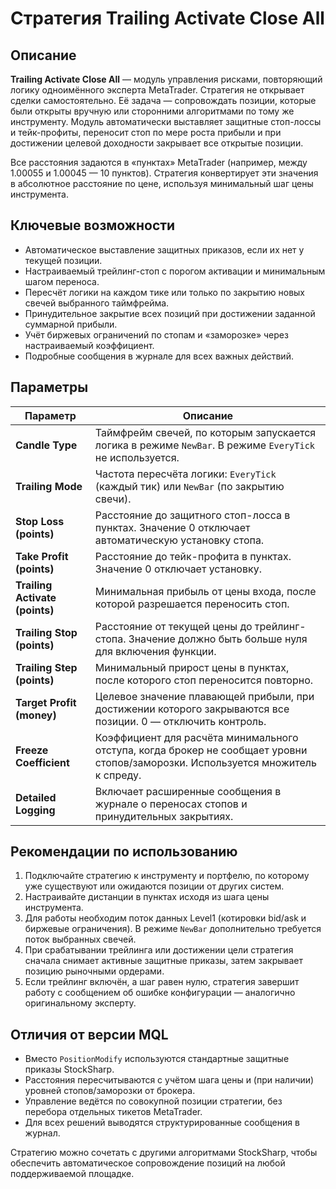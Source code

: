 # Стратегия Trailing Activate Close All

## Описание

**Trailing Activate Close All** — модуль управления рисками, повторяющий логику одноимённого эксперта MetaTrader. Стратегия не открывает сделки самостоятельно. Её задача — сопровождать позиции, которые были открыты вручную или сторонними алгоритмами по тому же инструменту. Модуль автоматически выставляет защитные стоп-лоссы и тейк-профиты, переносит стоп по мере роста прибыли и при достижении целевой доходности закрывает все открытые позиции.

Все расстояния задаются в «пунктах» MetaTrader (например, между 1.00055 и 1.00045 — 10 пунктов). Стратегия конвертирует эти значения в абсолютное расстояние по цене, используя минимальный шаг цены инструмента.

## Ключевые возможности

- Автоматическое выставление защитных приказов, если их нет у текущей позиции.
- Настраиваемый трейлинг-стоп с порогом активации и минимальным шагом переноса.
- Пересчёт логики на каждом тике или только по закрытию новых свечей выбранного таймфрейма.
- Принудительное закрытие всех позиций при достижении заданной суммарной прибыли.
- Учёт биржевых ограничений по стопам и «заморозке» через настраиваемый коэффициент.
- Подробные сообщения в журнале для всех важных действий.

## Параметры

| Параметр | Описание |
|----------|----------|
| **Candle Type** | Таймфрейм свечей, по которым запускается логика в режиме `NewBar`. В режиме `EveryTick` не используется. |
| **Trailing Mode** | Частота пересчёта логики: `EveryTick` (каждый тик) или `NewBar` (по закрытию свечи). |
| **Stop Loss (points)** | Расстояние до защитного стоп-лосса в пунктах. Значение 0 отключает автоматическую установку стопа. |
| **Take Profit (points)** | Расстояние до тейк-профита в пунктах. Значение 0 отключает установку. |
| **Trailing Activate (points)** | Минимальная прибыль от цены входа, после которой разрешается переносить стоп. |
| **Trailing Stop (points)** | Расстояние от текущей цены до трейлинг-стопа. Значение должно быть больше нуля для включения функции. |
| **Trailing Step (points)** | Минимальный прирост цены в пунктах, после которого стоп переносится повторно. |
| **Target Profit (money)** | Целевое значение плавающей прибыли, при достижении которого закрываются все позиции. 0 — отключить контроль. |
| **Freeze Coefficient** | Коэффициент для расчёта минимального отступа, когда брокер не сообщает уровни стопов/заморозки. Используется множитель к спреду. |
| **Detailed Logging** | Включает расширенные сообщения в журнале о переносах стопов и принудительных закрытиях. |

## Рекомендации по использованию

1. Подключайте стратегию к инструменту и портфелю, по которому уже существуют или ожидаются позиции от других систем.
2. Настраивайте дистанции в пунктах исходя из шага цены инструмента.
3. Для работы необходим поток данных Level1 (котировки bid/ask и биржевые ограничения). В режиме `NewBar` дополнительно требуется поток выбранных свечей.
4. При срабатывании трейлинга или достижении цели стратегия сначала снимает активные защитные приказы, затем закрывает позицию рыночными ордерами.
5. Если трейлинг включён, а шаг равен нулю, стратегия завершит работу с сообщением об ошибке конфигурации — аналогично оригинальному эксперту.

## Отличия от версии MQL

- Вместо `PositionModify` используются стандартные защитные приказы StockSharp.
- Расстояния пересчитываются с учётом шага цены и (при наличии) уровней стопов/заморозки от брокера.
- Управление ведётся по совокупной позиции стратегии, без перебора отдельных тикетов MetaTrader.
- Для всех решений выводятся структурированные сообщения в журнал.

Стратегию можно сочетать с другими алгоритмами StockSharp, чтобы обеспечить автоматическое сопровождение позиций на любой поддерживаемой площадке.

